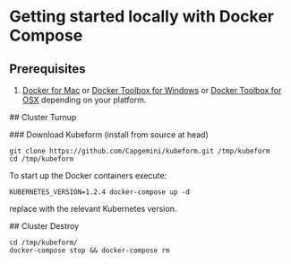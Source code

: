 # Getting started locally with Docker Compose

## Prerequisites

1. [Docker for Mac](https://beta.docker.com/) or [Docker Toolbox for Windows](https://docs.docker.com/engine/installation/windows/) or [Docker Toolbox for OSX](https://docs.docker.com/engine/installation/mac/) depending on your platform.

## Cluster Turnup

### Download Kubeform (install from source at head)
```
git clone https://github.com/Capgemini/kubeform.git /tmp/kubeform
cd /tmp/kubeform

```

To start up the Docker containers execute:

```
KUBERNETES_VERSION=1.2.4 docker-compose up -d
```

replace with the relevant Kubernetes version.

## Cluster Destroy

```
cd /tmp/kubeform/
docker-compose stop && docker-compose rm
```
